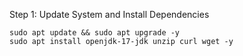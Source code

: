 Step 1: Update System and Install Dependencies
```
sudo apt update && sudo apt upgrade -y
sudo apt install openjdk-17-jdk unzip curl wget -y
```